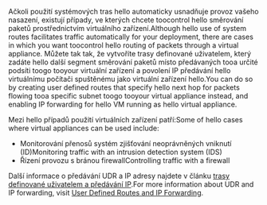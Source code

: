 <span data-ttu-id="3bac4-101">Ačkoli použití systémových tras hello automaticky usnadňuje provoz vašeho nasazení, existují případy, ve kterých chcete toocontrol hello směrování paketů prostřednictvím virtuálního zařízení.</span><span class="sxs-lookup"><span data-stu-id="3bac4-101">Although hello use of system routes facilitates traffic automatically for your deployment, there are cases in which you want toocontrol hello routing of packets through a virtual appliance.</span></span> <span data-ttu-id="3bac4-102">Můžete tak tak, že vytvoříte trasy definované uživatelem, který zadáte hello další segment směrování paketů místo předávaných tooa určité podsíti toogo tooyour virtuální zařízení a povolení IP předávání hello virtuálnímu počítači spuštěnému jako virtuální zařízení hello.</span><span class="sxs-lookup"><span data-stu-id="3bac4-102">You can do so by creating user defined routes that specify hello next hop for packets flowing tooa specific subnet toogo tooyour virtual appliance instead, and enabling IP forwarding for hello VM running as hello virtual appliance.</span></span>

<span data-ttu-id="3bac4-103">Mezi hello případů použití virtuálních zařízení patří:</span><span class="sxs-lookup"><span data-stu-id="3bac4-103">Some of hello cases where virtual appliances can be used include:</span></span>

* <span data-ttu-id="3bac4-104">Monitorování přenosů systém zjišťování neoprávněných vniknutí (ID)</span><span class="sxs-lookup"><span data-stu-id="3bac4-104">Monitoring traffic with an intrusion detection system (IDS)</span></span>
* <span data-ttu-id="3bac4-105">Řízení provozu s bránou firewall</span><span class="sxs-lookup"><span data-stu-id="3bac4-105">Controlling traffic with a firewall</span></span>

<span data-ttu-id="3bac4-106">Další informace o předávání UDR a IP adresy najdete v článku [trasy definované uživatelem a předávání IP](../articles/virtual-network/virtual-networks-udr-overview.md).</span><span class="sxs-lookup"><span data-stu-id="3bac4-106">For more information about UDR and IP forwarding, visit [User Defined Routes and IP Forwarding](../articles/virtual-network/virtual-networks-udr-overview.md).</span></span>

